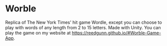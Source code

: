 # Worble

Replica of The New York Times' hit game Wordle, except you can choose to play with words of any length from 2 to 15 letters. Made with Unity. You can play the game on my website at https://reedgunn.github.io/#Worble-Game-App.
